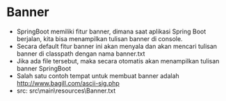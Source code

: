 # Banner
- SpringBoot memiliki fitur banner, dimana saat aplikasi Spring Boot berjalan,
    kita bisa menampilkan tulisan banner di console.
- Secara default fitur banner ini akan menyala dan akan mencari tulisan banner di
    classpath dengan nama banner.txt
- Jika ada file tersebut, maka secara otomatis akan menampilkan tulisan banner SpringBoot
- Salah satu contoh tempat untuk membuat banner adalah http://www.bagill.com/ascii-sig.php
- src:
    src\main\resources\Banner.txt